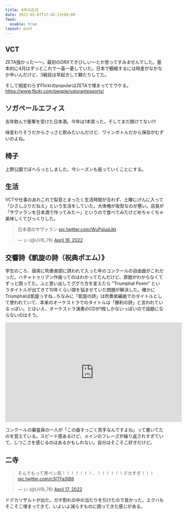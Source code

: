 ```yaml
---
title: 4月の近況
date: 2022-05-07T17:45:13+09:00
feed:
  enable: true
layout: post
---
```


## VCT

ZETA強かった〜〜。最初のDRXできびしい〜とか思ってすみませんでした。基本的に4月はずっとこれで一喜一憂していた。日本で観戦するには時差がなかなか辛いんだけど、3戦目は早起きして観たりしてた。

そして相変わらずFlickrのpopularはZETAで埋まっててウケる。
https://www.flickr.com/people/valorantesports/

## ソガペールエフィス
去年飲んで衝撃を受けた日本酒。今年は1本買った。そしてまだ開けてない!!!

味変わりそうだからさっさと飲みたいんだけど、ワインボトルだから保存がむずいのよね。

## 椅子

上野公園でぼへらっとしました。今シーズンも座っていくことにする。

## 生活

VCTや仕事のあれこれで梨音とまったく生活時間が合わず、土曜にげんに入って「ひさしぶりだねえ」という生活をしていた。大体俺が夜型なのが悪い。店長が「サヴァランを日本酒で作ってみた〜」というので食べてみたけどめちゃくちゃ美味しくてびっくりした。

<blockquote class="twitter-tweet"><p lang="ja" dir="ltr">日本酒のサヴァラン <a href="https://t.co/WuPsIudJkt">pic.twitter.com/WuPsIudJkt</a></p>&mdash; い (@UVB_76) <a href="https://twitter.com/UVB_76/status/1515282630798761987?ref_src=twsrc%5Etfw">April 16, 2022</a></blockquote> <script async src="https://platform.twitter.com/widgets.js" charset="utf-8"></script>

## 交響詩《凱旋の詩（祝典ポエム）》

学生のころ、唐突に吹奏楽部に誘われて入った年のコンクールの自由曲がこれだった。ハチャトゥリアン作曲ってのはわかってたんだけど、原題がわからなくてずっと困ってた。ふと思い出してググり方を変えたら "Triumphal Poem" というタイトルが出てきて10年くらい頭を悩ませていた問題が解決した。確かにTriumphalは凱旋っすね…ちなみに「凱旋の詩」は吹奏楽編曲でのタイトルとして使われていて、本来のオーケストラでのタイトルは「勝利の詩」と言われているっぽい。とはいえ、オーケストラ演奏のCDが1枚しかないっぽいので話題にならないのはそう。

<iframe width="560" height="315" src="https://www.youtube.com/embed/R2uueneQH_4" title="YouTube video player" frameborder="0" allow="accelerometer; autoplay; clipboard-write; encrypted-media; gyroscope; picture-in-picture" allowfullscreen></iframe>

コンクールの審査員の一人が「この曲すっごく苦手なんですよね」って書いてたのを覚えている。スピード感あるけど、メインのフレーズが繰り返されすぎていて、しつこさを感じるのはあるかもしれない。自分はそこそこ好きだけど。

## 二寺

<blockquote class="twitter-tweet"><p lang="ja" dir="ltr">そんでもって黒ペン鳥！！！！！！！、！！！！！！デカすぎ！！！ <a href="https://t.co/c3ITFa3jB8">pic.twitter.com/c3ITFa3jB8</a></p>&mdash; い (@UVB_76) <a href="https://twitter.com/UVB_76/status/1515649659758612480?ref_src=twsrc%5Etfw">April 17, 2022</a></blockquote> <script async src="https://platform.twitter.com/widgets.js" charset="utf-8"></script>

ドデカリザルトが出た。ガチ割れの中の当たりを引けたので良かった。エクハもそこそこ埋まってきて、いよいよ減らすものに困ってきた感じがある。
